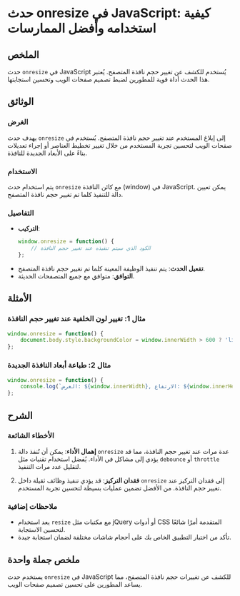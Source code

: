 <!--
Meta Description: # حدث onresize في JavaScript: كيفية استخدامه وأفضل الممارسات ## الملخص حدث `onresize` في JavaScript يُستخدم للكشف عن تغيير حجم نافذة المتصفح. يُعتبر ه...
Meta Keywords: onresize, تغيير, حجم, javascript, window
-->

# حدث onresize في JavaScript: كيفية استخدامه وأفضل الممارسات

## الملخص
حدث `onresize` في JavaScript يُستخدم للكشف عن تغيير حجم نافذة المتصفح. يُعتبر هذا الحدث أداة قوية للمطورين لضبط تصميم صفحات الويب وتحسين استجابتها.

## الوثائق
### الغرض
يهدف حدث `onresize` إلى إبلاغ المستخدم عند تغيير حجم نافذة المتصفح. يُستخدم في صفحات الويب لتحسين تجربة المستخدم من خلال تغيير تخطيط العناصر أو إجراء تعديلات بناءً على الأبعاد الجديدة للنافذة.

### الاستخدام
يتم استخدام حدث `onresize` مع كائن النافذة (window) في JavaScript. يمكن تعيين دالة للتنفيذ كلما تم تغيير حجم نافذة المتصفح.

### التفاصيل
- **التركيب**: 
  ```javascript
  window.onresize = function() {
      // الكود الذي سيتم تنفيذه عند تغيير حجم النافذة
  };
  ```
- **تفعيل الحدث**: يتم تنفيذ الوظيفة المعينة كلما تم تغيير حجم نافذة المتصفح.
- **التوافق**: متوافق مع جميع المتصفحات الحديثة.

## الأمثلة
### مثال 1: تغيير لون الخلفية عند تغيير حجم النافذة
```javascript
window.onresize = function() {
    document.body.style.backgroundColor = window.innerWidth > 600 ? 'lightblue' : 'lightcoral';
};
```

### مثال 2: طباعة أبعاد النافذة الجديدة
```javascript
window.onresize = function() {
    console.log(`العرض: ${window.innerWidth}, الارتفاع: ${window.innerHeight}`);
};
```

## الشرح
### الأخطاء الشائعة
1. **إهمال الأداء**: يمكن أن تُنفذ دالة `onresize` عدة مرات عند تغيير حجم النافذة، مما قد يؤدي إلى مشاكل في الأداء. يُفضل استخدام تقنيات مثل `debounce` أو `throttle` لتقليل عدد مرات التنفيذ.
   
2. **فقدان التركيز**: قد يؤدي تنفيذ وظائف ثقيلة داخل `onresize` إلى فقدان التركيز عند تغيير حجم النافذة. من الأفضل تضمين عمليات بسيطة لتحسين تجربة المستخدم.

### ملاحظات إضافية
- يعد استخدام `resize` مع مكتبات مثل jQuery أو أدوات CSS المتقدمة أمرًا شائعًا لتحسين الاستجابة.
- تأكد من اختبار التطبيق الخاص بك على أحجام شاشات مختلفة لضمان استجابة جيدة.

## ملخص جملة واحدة
يستخدم حدث `onresize` في JavaScript للكشف عن تغييرات حجم نافذة المتصفح، مما يساعد المطورين على تحسين تصميم صفحات الويب.